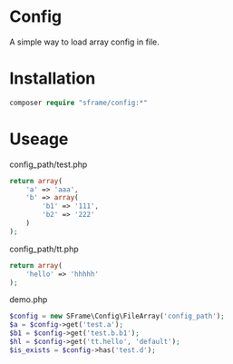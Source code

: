 # Config
A simple way to load array config in file.

# Installation
```php
composer require "sframe/config:*"
```

# Useage

config_path/test.php
```php
return array(
    'a' => 'aaa',
    'b' => array(
        'b1' => '111',
        'b2' => '222'
    )
);
```
config_path/tt.php
```php
return array(
    'hello' => 'hhhhh'
);
```


demo.php
```php
$config = new SFrame\Config\FileArray('config_path');
$a = $config->get('test.a');
$b1 = $config->get('test.b.b1');
$hl = $config->get('tt.hello', 'default');
$is_exists = $config->has('test.d');
```